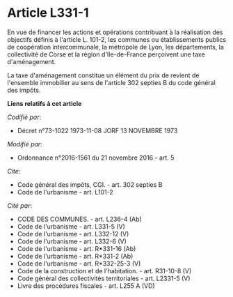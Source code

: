 # Article L331-1

En vue de financer les actions et opérations contribuant à la réalisation des objectifs définis à l'article L. 101-2, les
communes ou établissements publics de coopération intercommunale, la métropole de Lyon, les départements, la collectivité de
Corse et la région d'Ile-de-France perçoivent une taxe d'aménagement. 

La taxe d'aménagement constitue un élément du prix de revient de l'ensemble immobilier au sens de l'article 302 septies B du
code général des impôts.

**Liens relatifs à cet article**

_Codifié par_:

  - Décret n°73-1022 1973-11-08 JORF 13 NOVEMBRE 1973

_Modifié par_:

  - Ordonnance n°2016-1561 du 21 novembre 2016 - art. 5

_Cite_:

  - Code général des impôts, CGI. - art. 302 septies B
  - Code de l'urbanisme - art. L101-2

_Cité par_:

  - CODE DES COMMUNES. - art. L236-4 (Ab)
  - Code de l'urbanisme - art. L331-5 (V)
  - Code de l'urbanisme - art. L332-12 (V)
  - Code de l'urbanisme - art. L332-6 (V)
  - Code de l'urbanisme - art. R*331-16 (Ab)
  - Code de l'urbanisme - art. R*331-2 (Ab)
  - Code de l'urbanisme - art. R*332-25-3 (V)
  - Code de la construction et de l'habitation. - art. R31-10-8 (V)
  - Code général des collectivités territoriales - art. L2331-5 (V)
  - Livre des procédures fiscales - art. L255 A (VD)
